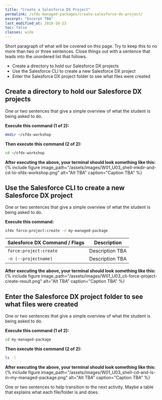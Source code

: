 ```yaml
---
title: "Create a Salesforce DX Project"
permalink: /sfdx-managed-packages/create-salesforce-dx-project/
excerpt: "Excerpt TBA"
last_modified_at: 2018-10-23
toc: false
classes: wide
---
```


Short paragraph of what will be covered on this page.  Try to keep this to no more than two or three sentences. Close things out with a sentence that leads into the unordered list that follows.

* Create a directory to hold our Salesforce DX projects
* Use the Salesforce CLI to create a new Salesforce DX project
* Enter the Salesforce DX project folder to see what files were created

## Create a directory to hold our Salesforce DX projects
One or two sentences that give a simple overview of what the student is being asked to do.

**Execute this command (1 of 2):**
```bash
mkdir ~/sfdx-workshop
```

**Then execute this command (2 of 2):**
```bash
cd ~/sfdx-workshop
```
**After executing the above, your terminal should look something like this:**
{% include figure image_path="/assets/images/W01_U03_shell-mkdir-and-cd-to-sfdx-workshop.png" alt="Alt TBA" caption="Caption TBA" %}


## Use the Salesforce CLI to create a new Salesforce DX project
One or two sentences that give a simple overview of what the student is being asked to do.

**Execute this command:**
```bash
sfdx force:project:create -n my-managed-package
```

| Salesforce DX Command / Flags   | Description                                             |
| --------------------------------| --------------------------------------------------------|
| `force:project:create`          | Description TBA                                         |
| `-n (--projectname)`            | Description TBA                                         |

**After executing the above, your terminal should look something like this:**
{% include figure image_path="/assets/images/W01_U03_cli-force-project-create-result.png" alt="Alt TBA" caption="Caption TBA" %}


## Enter the Salesforce DX project folder to see what files were created
One or two sentences that give a simple overview of what the student is being asked to do.

**Execute this command (1 of 2):**
```bash
cd my-managed-package
```

**Then execute this command (2 of 2):**
```bash
ls -l
```
**After executing the above, your terminal should look something like this:**
{% include figure image_path="/assets/images/W01_U03_shell-cd-and-ls-in-my-managed-package.png" alt="Alt TBA" caption="Caption TBA" %}

One or two sentences to help transition to the next activity.  Maybe a table that explains what each file/folder is and does.

